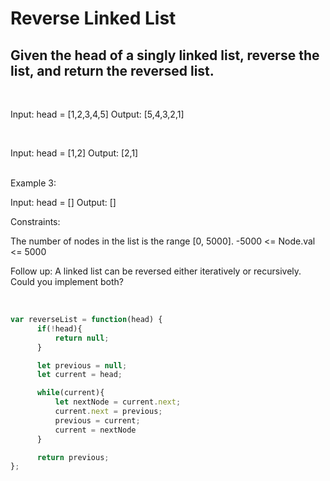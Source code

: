 # Reverse Linked List

## Given the head of a singly linked list, reverse the list, and return the reversed list.

<br>

Input: head = [1,2,3,4,5]
Output: [5,4,3,2,1]

<br>

Input: head = [1,2]
Output: [2,1]

<br>
Example 3:

Input: head = []
Output: []
<br>

Constraints:

The number of nodes in the list is the range [0, 5000].
-5000 <= Node.val <= 5000
 <br>

Follow up: A linked list can be reversed either iteratively or recursively. Could you implement both?

<br>

```js
var reverseList = function(head) {
      if(!head){
          return null;
      }

      let previous = null;
      let current = head;

      while(current){
          let nextNode = current.next;
          current.next = previous;
          previous = current;
          current = nextNode
      }

      return previous;
};
```
